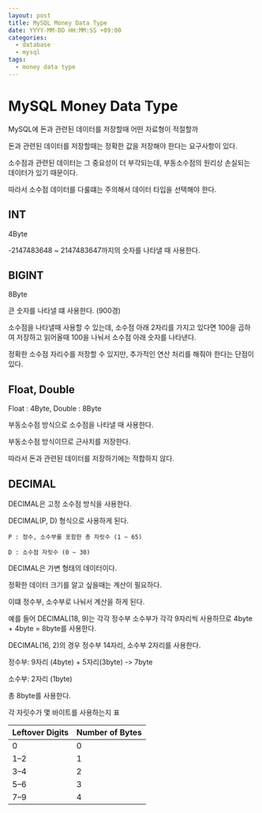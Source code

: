 ```yaml
---
layout: post
title: MySQL Money Data Type
date: YYYY-MM-DD HH:MM:SS +09:00
categories:
  - database
  - mysql
tags:
  - money data type
---
```

# MySQL Money Data Type

MySQL에 돈과 관련된 데이터를 저장할때 어떤 자료형이 적절할까

돈과 관련된 데이터를 저장할때는 정확한 값을 저장해야 한다는 요구사항이 있다.

소수점과 관련된 데이터는 그 중요성이 더 부각되는데, 부동소수점의 원리상 손실되는 데이터가 있기 때문이다.

따라서 소수점 데이터를 다룰떄는 주의해서 데이터 타입을 선택해야 한다.

## INT

4Byte

-2147483648 ~ 2147483647까지의 숫자를 나타낼 때 사용한다.

## BIGINT

8Byte

큰 숫자를 나타낼 떄 사용한다. (900경)

소수점을 나타낼때 사용할 수 있는데, 소수점 아래 2자리를 가지고 있다면 100을 곱하여 저장하고 읽어올때 100을 나눠서 소수점 아래 숫자를 나타낸다.

정확한 소수점 자리수를 저장할 수 있지만, 추가적인 연산 처리를 해줘야 한다는 단점이 있다.

## Float, Double

Float : 4Byte, Double : 8Byte

부동소수점 방식으로 소수점을 나타낼 때 사용한다.

부동소수점 방식이므로 근사치를 저장한다.

따라서 돈과 관련된 데이터를 저장하기에는 적합하지 않다.

## DECIMAL

DECIMAL은 고정 소수점 방식을 사용한다.

DECIMAL(P, D) 형식으로 사용하게 된다.

```
P : 정수, 소수부를 포함한 총 자릿수 (1 ~ 65)

D : 소수점 자릿수 (0 ~ 30)
```

DECIMAL은 가변 형태의 데이터이다.

정확한 데이터 크기를 알고 싶을때는 계산이 필요하다.

이떄 정수부, 소수부로 나눠서 계산을 하게 된다.

예를 들어 DECIMAL(18, 9)는 각각 정수부 소수부가 각각 9자리씩 사용하므로 4byte + 4byte = 8byte를 사용한다.

DECIMAL(16, 2)의 경우 정수부 14자리, 소수부 2자리를 사용한다.

정수부: 9자리 (4byte) + 5자리(3byte) -> 7byte

소수부: 2자리 (1byte)

총 8byte를 사용한다.

각 자릿수가 몇 바이트를 사용하는지 표

|Leftover Digits|Number of Bytes|
|:--|:--|
|0|0|
|1–2|1|
|3–4|2|
|5–6|3|
|7–9|4|
